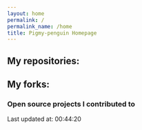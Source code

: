 ```yaml
---
layout: home
permalink: /
permalink_name: /home
title: Pigmy-penguin Homepage
---
```


## My repositories:

## My forks:
### Open source projects I contributed to


Last updated at: 00:44:20
